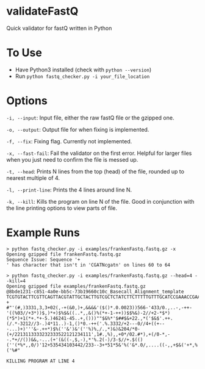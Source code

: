 # validateFastQ
Quick validator for fastQ written in Python

# To Use

- Have Python3 installed (check with `python --version`)
- Run `python fastq_checker.py -i your_file_location`

# Options

`-i, --input`: Input file, either the raw fastQ file or the gzipped one.

`-o, --output`: Output file for when fixing is implemented.

`-f, --fix`: Fixing flag. Currently not implemented.

`-x, --fast-fail`: Fail the validator on the first error. Helpful for larger files when you just need to confirm the file is messed up.

`-t, --head`: Prints N lines from the top (head) of the file, rounded up to nearest multiple of 4.

`-l, --print-line`: Prints the 4 lines around line N.

`-k, --kill`: Kills the program on line N of the file. Good in conjunction with the line printing options to view parts of file.

# Example Runs

```
> python fastq_checker.py -i examples/frankenFastq.fastq.gz -x
Opening gzipped file frankenFastq.fastq.gz
Sequence Issue: Sequence '+
' has character that isn't in 'CGATNcgatn' on lines 60 to 64
```

```
> python fastq_checker.py -i examples/frankenFastq.fastq.gz --head=4 --kill=4
Opening gzipped file examples/frankenFastq.fastq.gz
@8bde1231-c851-4a0e-bb5c-73b19660c10c_Basecall_Alignment_template
TCGTGTACTTCGTTCAGTTACGTATTGCTACTTGTCGCTCTATCTTCTTTTTGTTTGCATCCGAAACCGAAGAAATAAAGCGGTGGGAATACAATCTCAGGAACCACCACTCCTTACAATGGCCTGCCTCCCACCGCTTTATTTCTTTCGGTTTCGGATCTCGCTAAAACTTTAAAAATGTAATAAAGGAAAGAACAAATTTCAAAGACTTGGGGTGAAGGCGAAACCTGGTGCAGATGGACGAGGTCTGCAGACGGAGGCAGGAGGTGTGGAAGGGCCGGGGCCTGCAGGCCTCCCTGGAACTGGGACTGGTCTCGGTCTGCTGACGTCAGGGTCAGCTCCCCGCGGAGCTGACTTCAGCAACCAACTGTGGGGCCAGCAGCCACCAGCCCAGCCCAGCCAGCTCTCGATACGTTTGATTTCATGCTGAAAAATAAATAATAAAGCCTGAAGATAAACGACAGGCAAGTAATACGTAATA
+
#"'(#,)3331,3,3+02(,-+(&0,)+,&&&&'($()*.0.0023))566-'433/0.,..-,-++-'((%03//+3*))$,)*+)$%$&((..*,,&()%(*+-1-++))$$%&)-2//+2-*$*)(*5*)+1(*+.*+-5.)46241-45..+,()))""$&%*'$##$&+22.,*('$&$'.++.(/.*-3212//3-.)4*11..)-1,()*0.-++('.%.3332/+2---0//4+((+---...)+)'''&-.++*)$%(''&')&'(''%)%,/.,*)&)&204/*0-(+/2213113333232333522121234111',1#.,%),,+0*/02.#*),+(/0-*,--.*+//())&&,-...(+'(&((-,$,-),*'%.2(-)/3-$//+.$(()(''(*%*,,0/)'12+535434103442/233--3+*51*5&'%('&*.0/,....((-,,+$&('+*,%('%#"

KILLING PROGRAM AT LINE 4
```